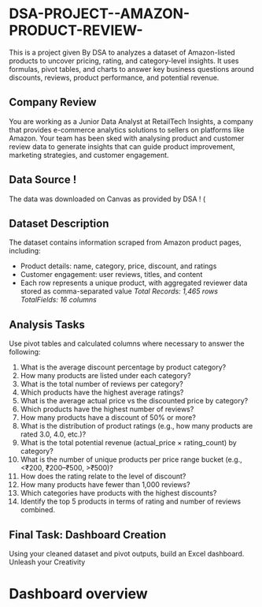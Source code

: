 # DSA-PROJECT--AMAZON-PRODUCT-REVIEW-
This is a project given By DSA to analyzes a dataset of Amazon-listed products to uncover pricing, rating, and category-level insights. It uses formulas, pivot tables, and charts to answer key business questions around discounts, reviews, product performance, and potential revenue.
## Company Review 
You are working as a Junior Data Analyst at RetailTech Insights, a company that provides  e-commerce analytics solutions to sellers on platforms like Amazon. Your team has been sked with analysing product and customer review data to generate insights that can guide product improvement, marketing strategies, and customer engagement. 
## Data Source !
The data was downloaded on Canvas as provided by DSA ! (
## Dataset Description 
The dataset contains information scraped from Amazon product pages, including: 
- Product details: name, category, price, discount, and ratings 
- Customer engagement: user reviews, titles, and content
- Each row represents a unique product, with aggregated reviewer data stored as comma-separated value
  *Total Records: 1,465 rows*     
*TotalFields: 16 columns*
## Analysis Tasks 
Use pivot tables and calculated columns where necessary to answer the following: 
1. What is the average discount percentage by product category? 
2. How many products are listed under each category? 
3. What is the total number of reviews per category?  
4. Which products have the highest average ratings? 
5. What is the average actual price vs the discounted price by category? 
6. Which products have the highest number of reviews? 
7. How many products have a discount of 50% or more? 
8. What is the distribution of product ratings (e.g., how many products are rated 3.0, 
4.0, etc.)? 
9. What is the total potential revenue (actual_price × rating_count) by category? 
10. What is the number of unique products per price range bucket (e.g., <₹200, 
₹200–₹500, >₹500)?
11. How does the rating relate to the level of discount? 
12. How many products have fewer than 1,000 reviews? 
13. Which categories have products with the highest discounts? 
14. Identify the top 5 products in terms of rating and number of reviews combined. 
## Final Task: Dashboard Creation 
Using your cleaned dataset and pivot outputs, build an Excel dashboard. Unleash your 
Creativity 
# Dashboard overview 
